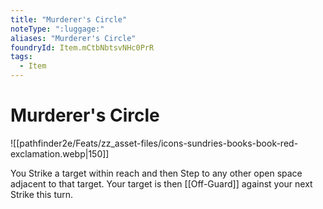 ```yaml
---
title: "Murderer's Circle"
noteType: ":luggage:"
aliases: "Murderer's Circle"
foundryId: Item.mCtbNbtsvNHc0PrR
tags:
  - Item
---
```


# Murderer's Circle
![[pathfinder2e/Feats/zz_asset-files/icons-sundries-books-book-red-exclamation.webp|150]]

You Strike a target within reach and then Step to any other open space adjacent to that target. Your target is then [[Off-Guard]] against your next Strike this turn.

